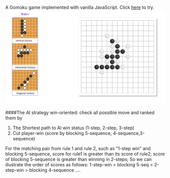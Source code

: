 A Gomoku game implemented with vanilla JavaScript.
Click [here](https://lukeouyang.github.io/gomoku/) to try.
![Image of Gomoku](./img/gomoku.png)

####The AI strategy
win-oriented: check all possible move and ranked them by
1. The Shortest path to AI win status (1-step, 2-step, 3-step)
2. Cut player-win (score by blocking 5-sequence, 4-sequence,3-sequence)

For the matching pair from rule 1 and rule 2, such as "1-step win" and blocking 5-sequence, score for rule1 is greater than its score of rule2;
score of blocking 5-sequence is greater than winning in 2-steps;
So we can illustrate the order of scores as follows:
1-step-win > blocking 5-seq > 2-step-win > blocking 4-sequence ....
